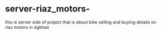 # server-riaz_motors-
this is server side of  project that is about bike selling and buying details on riaz motors in dgkhan
